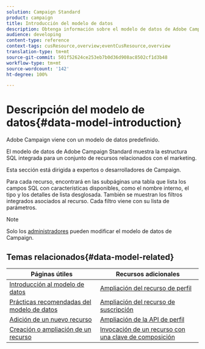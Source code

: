 ```yaml
---
solution: Campaign Standard
product: campaign
title: Introducción del modelo de datos
description: Obtenga información sobre el modelo de datos de Adobe Campaign.
audience: developing
content-type: reference
context-tags: cusResource,overview;eventCusResource,overview
translation-type: tm+mt
source-git-commit: 501f52624ce253eb7b0d36d908ac8502cf1d3b48
workflow-type: tm+mt
source-wordcount: '142'
ht-degree: 100%

---
```



# Descripción del modelo de datos{#data-model-introduction}

Adobe Campaign viene con un modelo de datos predefinido.

El modelo de datos de Adobe Campaign Standard muestra la estructura SQL integrada para un conjunto de recursos relacionados con el marketing.

Esta sección está dirigida a expertos o desarrolladores de Campaign.

Para cada recurso, encontrará en las subpáginas una tabla que lista los campos SQL con características disponibles, como el nombre interno, el tipo y los detalles de lista desglosada. También se muestran los filtros integrados asociados al recurso. Cada filtro viene con su lista de parámetros.

>[!NOTE]
>Solo los [administradores](../../administration/using/users-management.md#functional-administrators) pueden modificar el modelo de datos de Campaign.

## Temas relacionados{#data-model-related}

| Páginas útiles | Recursos adicionales |
|---|---|
| [Introducción al modelo de datos](data-model-concepts.md) | [Ampliación del recurso de perfil](extending-the-profile-resource-with-a-new-field.md) |
| [Prácticas recomendadas del modelo de datos](data-model-best-practices.md) | [Ampliación del recurso de suscripción](extending-the-subscriptions-to-an-application-resource.md) |
| [Adición de un nuevo recurso](key-steps-to-add-a-resource.md) | [Ampliación de la API de perfil](about-extending-the-api.md) |
| [Creación o ampliación de un recurso](creating-or-extending-the-resource.md) | [Invocación de un recurso con una clave de composición](uc-calling-resource-id-key.md) |
